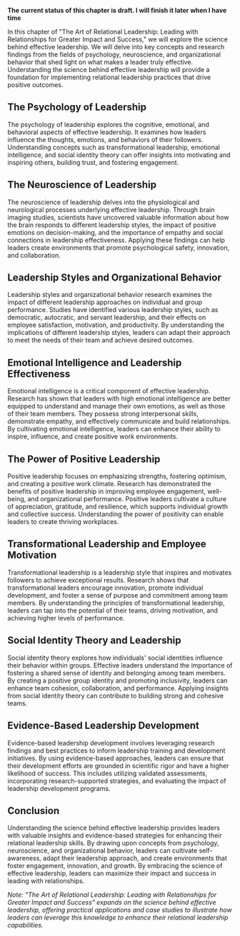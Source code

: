 **The current status of this chapter is draft. I will finish it later when I have time**

In this chapter of "The Art of Relational Leadership: Leading with Relationships for Greater Impact and Success," we will explore the science behind effective leadership. We will delve into key concepts and research findings from the fields of psychology, neuroscience, and organizational behavior that shed light on what makes a leader truly effective. Understanding the science behind effective leadership will provide a foundation for implementing relational leadership practices that drive positive outcomes.

The Psychology of Leadership
----------------------------

The psychology of leadership explores the cognitive, emotional, and behavioral aspects of effective leadership. It examines how leaders influence the thoughts, emotions, and behaviors of their followers. Understanding concepts such as transformational leadership, emotional intelligence, and social identity theory can offer insights into motivating and inspiring others, building trust, and fostering engagement.

The Neuroscience of Leadership
------------------------------

The neuroscience of leadership delves into the physiological and neurological processes underlying effective leadership. Through brain imaging studies, scientists have uncovered valuable information about how the brain responds to different leadership styles, the impact of positive emotions on decision-making, and the importance of empathy and social connections in leadership effectiveness. Applying these findings can help leaders create environments that promote psychological safety, innovation, and collaboration.

Leadership Styles and Organizational Behavior
---------------------------------------------

Leadership styles and organizational behavior research examines the impact of different leadership approaches on individual and group performance. Studies have identified various leadership styles, such as democratic, autocratic, and servant leadership, and their effects on employee satisfaction, motivation, and productivity. By understanding the implications of different leadership styles, leaders can adapt their approach to meet the needs of their team and achieve desired outcomes.

Emotional Intelligence and Leadership Effectiveness
---------------------------------------------------

Emotional intelligence is a critical component of effective leadership. Research has shown that leaders with high emotional intelligence are better equipped to understand and manage their own emotions, as well as those of their team members. They possess strong interpersonal skills, demonstrate empathy, and effectively communicate and build relationships. By cultivating emotional intelligence, leaders can enhance their ability to inspire, influence, and create positive work environments.

The Power of Positive Leadership
--------------------------------

Positive leadership focuses on emphasizing strengths, fostering optimism, and creating a positive work climate. Research has demonstrated the benefits of positive leadership in improving employee engagement, well-being, and organizational performance. Positive leaders cultivate a culture of appreciation, gratitude, and resilience, which supports individual growth and collective success. Understanding the power of positivity can enable leaders to create thriving workplaces.

Transformational Leadership and Employee Motivation
---------------------------------------------------

Transformational leadership is a leadership style that inspires and motivates followers to achieve exceptional results. Research shows that transformational leaders encourage innovation, promote individual development, and foster a sense of purpose and commitment among team members. By understanding the principles of transformational leadership, leaders can tap into the potential of their teams, driving motivation, and achieving higher levels of performance.

Social Identity Theory and Leadership
-------------------------------------

Social identity theory explores how individuals' social identities influence their behavior within groups. Effective leaders understand the importance of fostering a shared sense of identity and belonging among team members. By creating a positive group identity and promoting inclusivity, leaders can enhance team cohesion, collaboration, and performance. Applying insights from social identity theory can contribute to building strong and cohesive teams.

Evidence-Based Leadership Development
-------------------------------------

Evidence-based leadership development involves leveraging research findings and best practices to inform leadership training and development initiatives. By using evidence-based approaches, leaders can ensure that their development efforts are grounded in scientific rigor and have a higher likelihood of success. This includes utilizing validated assessments, incorporating research-supported strategies, and evaluating the impact of leadership development programs.

Conclusion
----------

Understanding the science behind effective leadership provides leaders with valuable insights and evidence-based strategies for enhancing their relational leadership skills. By drawing upon concepts from psychology, neuroscience, and organizational behavior, leaders can cultivate self-awareness, adapt their leadership approach, and create environments that foster engagement, innovation, and growth. By embracing the science of effective leadership, leaders can maximize their impact and success in leading with relationships.

*Note: "The Art of Relational Leadership: Leading with Relationships for Greater Impact and Success" expands on the science behind effective leadership, offering practical applications and case studies to illustrate how leaders can leverage this knowledge to enhance their relational leadership capabilities.*
